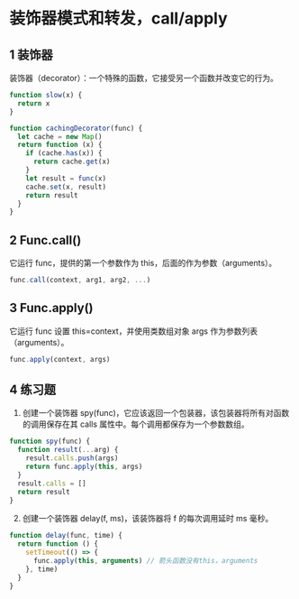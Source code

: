 # 装饰器模式和转发，call/apply

## 1 装饰器

装饰器（decorator）：一个特殊的函数，它接受另一个函数并改变它的行为。

```js
function slow(x) {
  return x
}

function cachingDecorator(func) {
  let cache = new Map()
  return function (x) {
    if (cache.has(x)) {
      return cache.get(x)
    }
    let result = func(x)
    cache.set(x, result)
    return result
  }
}
```

## 2 Func.call()

它运行 func，提供的第一个参数作为 this，后面的作为参数（arguments）。

```js
func.call(context, arg1, arg2, ...)
```

## 3 Func.apply()

它运行 func 设置 this=context，并使用类数组对象 args 作为参数列表（arguments）。

```js
func.apply(context, args)
```

## 4 练习题

1. 创建一个装饰器 spy(func)，它应该返回一个包装器，该包装器将所有对函数的调用保存在其 calls 属性中。每个调用都保存为一个参数数组。

```js
function spy(func) {
  function result(...arg) {
    result.calls.push(args)
    return func.apply(this, args)
  }
  result.calls = []
  return result
}
```

2. 创建一个装饰器 delay(f, ms)，该装饰器将 f 的每次调用延时 ms 毫秒。

```js
function delay(func, time) {
  return function () {
    setTimeout(() => {
      func.apply(this, arguments) // 箭头函数没有this，arguments
    }, time)
  }
}
```
